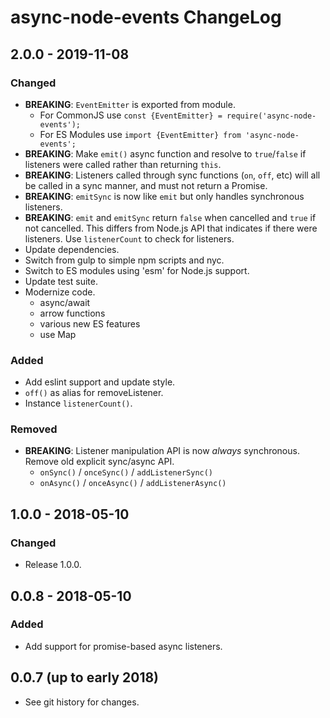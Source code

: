 # async-node-events ChangeLog

## 2.0.0 - 2019-11-08

### Changed
- **BREAKING**: `EventEmitter` is exported from module.
  - For CommonJS use `const {EventEmitter} = require('async-node-events');`
  - For ES Modules use `import {EventEmitter} from 'async-node-events';`
- **BREAKING**: Make `emit()` async function and resolve to `true`/`false` if
  listeners were called rather than returning `this`.
- **BREAKING**: Listeners called through sync functions (`on`, `off`, etc) will
  all be called in a sync manner, and must not return a Promise.
- **BREAKING**: ``emitSync`` is now like ``emit`` but only handles synchronous
  listeners.
- **BREAKING**: ``emit`` and ``emitSync`` return `false` when cancelled and
  `true` if not cancelled. This differs from Node.js API that indicates if
  there were listeners. Use `listenerCount` to check for listeners.
- Update dependencies.
- Switch from gulp to simple npm scripts and nyc.
- Switch to ES modules using 'esm' for Node.js support.
- Update test suite.
- Modernize code.
  - async/await
  - arrow functions
  - various new ES features
  - use Map

### Added
- Add eslint support and update style.
- `off()` as alias for removeListener.
- Instance `listenerCount()`.

### Removed
- **BREAKING**: Listener manipulation API is now *always* synchronous. Remove
  old explicit sync/async API.
  - `onSync()` / `onceSync()` / `addListenerSync()`
  - `onAsync()` / `onceAsync()` / `addListenerAsync()`

## 1.0.0 - 2018-05-10

### Changed
- Release 1.0.0.

## 0.0.8 - 2018-05-10

### Added
- Add support for promise-based async listeners.

## 0.0.7 (up to early 2018)

- See git history for changes.
